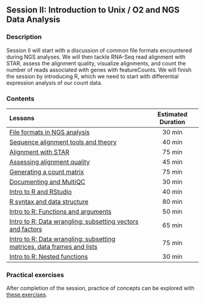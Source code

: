 ## Session II: Introduction to Unix / O2 and NGS Data Analysis

### Description

Session II will start with a discussion of common file formats encountered during NGS analyses. We will then tackle RNA-Seq read alignment with STAR, assess the alignment quality, visualize alignments, and count the number of reads associated with genes with featureCounts. We will finish the session by introducing R, which we need to start with differential expression analysis of our count data.

### Contents

| Lessons            | Estimated Duration |
|:------------------------|:----------:|
| [File formats in NGS analysis](lectures/) | 30 min |
| [Sequence alignment tools and theory](lectures/) | 40 min |
| [Alignment with STAR](https://github.com/hbctraining/Intro-to-rnaseq-hpc-O2/blob/3dayworkshop/lessons/B1_alignment.md) | 75 min |
| [Assessing alignment quality](https://github.com/hbctraining/Intro-to-rnaseq-hpc-O2/blob/3dayworkshop/lessons/B2_alignment_quality.md) | 45 min |
| [Generating a count matrix](https://github.com/hbctraining/Intro-to-rnaseq-hpc-O2/blob/3dayworkshop/lessons/B3_counting_reads.md) | 75 min |
| [Documenting and MultiQC](https://github.com/hbctraining/Intro-to-rnaseq-hpc-O2/blob/3dayworkshop/lessons/B4_multiQC.html) | 30 min |
| [Intro to R and RStudio](https://hbctraining.github.io/Intro-to-R/lessons/01_introR-R-and-RStudio.html) | 40 min |
| [R syntax and data structure](https://hbctraining.github.io/Intro-to-R/lessons/02_introR-syntax-and-data-structures.html) | 80 min |
| [Intro to R: Functions and arguments](https://hbctraining.github.io/Intro-to-R/lessons/03_introR-functions-and-arguments.html) | 50 min |
| [Intro to R: Data wrangling: subsetting vectors and factors](https://hbctraining.github.io/Intro-to-R/lessons/04_introR-data-wrangling.html) | 65 min |
| [Intro to R: Data wrangling: subsetting matrices, data frames and lists](https://hbctraining.github.io/Intro-to-R/lessons/05_introR-data-wrangling2.html) | 75 min |
| [Intro to R: Nested functions](https://hbctraining.github.io/Intro-to-R/lessons/introR-nested-functions.html) | 30 min |

### Practical exercises
After completion of the session, practice of concepts can be explored with [these exercises]().

